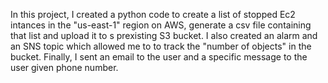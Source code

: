 In this project, I created a python code to create a list of stopped Ec2 intances in the "us-east-1" region on AWS, generate a csv file containing that list and upload it to s prexisting S3 bucket. I also created an alarm and an SNS topic which allowed me to to track the "number of objects" in the bucket. Finally, I sent an email to the user and a specific message to the user given phone number.
